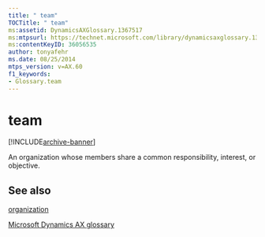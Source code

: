 ```yaml
---
title: " team"
TOCTitle: " team"
ms:assetid: DynamicsAXGlossary.1367517
ms:mtpsurl: https://technet.microsoft.com/library/dynamicsaxglossary.1367517(v=AX.60)
ms:contentKeyID: 36056535
author: tonyafehr
ms.date: 08/25/2014
mtps_version: v=AX.60
f1_keywords:
- Glossary.team
---
```


# team


[!INCLUDE[archive-banner](includes/archive-banner.md)]

An organization whose members share a common responsibility, interest, or objective.

## See also

[organization](organization.md)

[Microsoft Dynamics AX glossary](glossary/microsoft-dynamics-ax-glossary.md)

  



